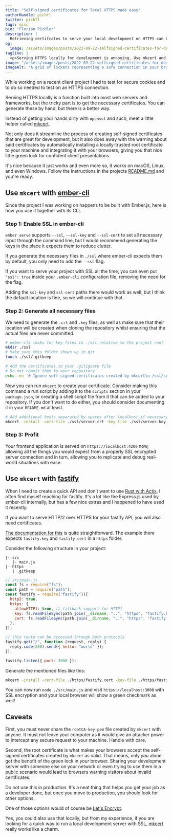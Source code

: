 ```yaml
---
title: "Self-signed certificates for local HTTPS made easy"
authorHandle: pichfl
twitter: pichfl
tags: misc
bio: "Florian Pichler"
description: |
  Retrieving certifcates to serve your local development on HTTPS can be cumbersome. Use mkcert to automate the process, here is how.
og:
  image: /assets/images/posts/2022-09-22-selfsigned-certificates-for-development/og-image.png
tagline: |
  <p>Serving HTTPS locally for development is annoying. Use mkcert and get started in minutes.</p>
image: "/assets/images/posts/2022-09-22-selfsigned-certificates-for-development/signed.jpg"
imageAlt: "A grid of lockets representing a safe connection in your browser"
---
```


While working on a recent client project I had to test for secure cookies and to
do so needed to test on an HTTPS connection.

Serving HTTPS locally is a function built into most web servers and frameworks,
but the tricky part is to get the necessary certificates. You can generate these
by hand, but there is a better way.

Instead of getting your hands dirty with `openssl` and such, meet a little
helper called [mkcert][mkcert].

[mkcert]: https://github.com/FiloSottile/mkcert/

Not only does it streamline the process of creating self-signed certificates
that are great for development, but it also does away with the warning about
said certificates by automatically installing a locally-trusted root certificate
to your machine and integrating it with your browsers, giving you that nice
little green lock for confident client presentations.

It's nice because it just works and even more so, it works on macOS, Linux, and
even Windows. Follow the instructions in the projects [README.md][readme] and
you're ready.

## Use `mkcert` with [ember-cli][ember-cli]

Since the project I was working on happens to be built with Ember.js, here is
how you use it together with its CLI.

### Step 1: Enable SSL in ember-cli

`ember serve` supports `--ssl`, `--ssl-key` and `--ssl-cert` to set all
necessary input through the command line, but I would recommend generating the
keys in the place it expects them to reduce clutter.

If you generate the necessary files in `./ssl` where ember-cli expects them by
default, you only need to add the `--ssl` flag.

If you want to serve your project with SSL all the time, you can even put
`"ssl": true` inside your `.ember-cli` configuration file, removing the need for
the flag.

Adding the `ssl-key` and `ssl-cert` paths there would work as well, but I think
the default location is fine, so we will continue with that.

### Step 2: Generate all necessary files

We need to generate the `.crt` and `.key` files, as well as make sure that their
location will be created when cloning the repository whilst ensuring that the
actual files are never committed.

```bash
# ember-cli looks for key files in ./ssl relative to the project root
mkdir ./ssl
# Make sure this folder shows up in git
touch ./ssl/.gitkeep

# Add the certificates to your .gitignore file
# Do not commit them to your repository
echo -en '# Ignore self-signed certificates created by mkcert\n /ssl/server.crt\n/ssl/server.key\n' >> .gitignore
```

Now you can run `mkcert` to create your certificate. Consider making this
command a run script by adding it to the `scripts` section in your
`package.json`, or creating a shell script file from it that can be added to
your repository. If you don't want to do either, you should consider documenting
it in your `README.md` at least.

```bash
# Add additional hosts separated by spaces after localhost if necessary
mkcert -install -cert-file ./ssl/server.crt -key-file ./ssl/server.key localhost
```

### Step 3: Profit

Your frontend application is served on `https://localhost:4200` now, allowing
all the things you would expect from a properly SSL encrypted server connection
and in turn, allowing you to replicate and debug real-world situations with
ease.

## Use `mkcert` with [fastify][fastify]

When I need to create a quick API and don’t want to use [Rust with
Actix][actix], I often find myself reaching for fastify. It's a lot like the
Express.js used by ember-cli internally, but has a few nice extras and I
happened to have used it recently.

If you want to serve HTTP/2 over HTTPS for your fastify API, you will also need
certificates.

[The documentation for this][fastify-https] is quite straightforward. The
example there expects `fastify.key` and `fastify.cert` in a `https` folder.

Consider the following structure in your project:

```
|- src
   |- main.js
|- https
   | .gitkeep
```

```js
// src/main.js
const fs = require("fs");
const path = require("path");
const fastify = require("fastify")({
  http2: true,
  https: {
    allowHTTP1: true, // fallback support for HTTP1
    key: fs.readFileSync(path.join(__dirname, "..", "https", "fastify.key")),
    cert: fs.readFileSync(path.join(__dirname, "..", "https", "fastify.cert")),
  },
});

// this route can be accessed through both protocols
fastify.get("/", function (request, reply) {
  reply.code(200).send({ hello: "world" });
});

fastify.listen({ port: 3000 });
```

Generate the mentioned files like this:

```bash
mkcert -install -cert-file ./https/fastify.cert -key-file ./https/fastify.key localhost
```

You can now run `node ./src/main.js` and visit `https://localhost:3000` with SSL
encryption and your local browser will show a green checkmark as well!

## Caveats

First, you must never share the `rootCA-key.pem` file created by `mkcert` with
anyone. It must not leave your computer as it would give an attacker power to
intercept any secure request to your machine. Handle with care.

Second, the root certificate is what makes your browsers accept the self-signed
certificates created by `mkcert` as valid. That means, only _you_ alone get the
benefit of the green lock in _your_ browser. Sharing your development server
with someone else on your network or even trying to use them in a public
scenario would lead to browsers warning visitors about invalid certificates.

Do not use this in production. It's a neat thing that helps you get your job as
a developer done, but once you move to production, you should look for other
options.

One of those options would of course be [Let's Encrypt][letsencrypt].

Yes, you could also use that locally, but from my experience, if you are looking
for a quick way to run a local development server with SSL, [mkcert][mkcert]
really works like a charm.

[actix]: https://actix.rs/docs/http2/
[ember-cli]: https://cli.emberjs.com/
[fastify-https]:
  https://www.fastify.io/docs/latest/Reference/HTTP2/#secure-https
[fastify]: https://www.fastify.io
[letsencrypt]: https://letsencrypt.org
[readme]:
  https://github.com/FiloSottile/mkcert/blob/master/README.md#installation
